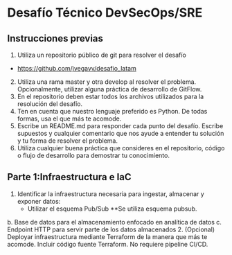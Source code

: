 Desafío Técnico DevSecOps/SRE
===============

Instrucciones previas
---------------	
1. Utiliza un repositorio público de git para resolver el desafío
- https://github.com/jvegavv/desafio_latam
2. Utiliza una rama master y otra develop al resolver el problema. Opcionalmente,
utilizar alguna práctica de desarrollo de GitFlow.
3. En el repositorio deben estar todos los archivos utilizados para la resolución del
desafío.
4. Ten en cuenta que nuestro lenguaje preferido es Python. De todas formas, usa el
que más te acomode.
5. Escribe un README.md para responder cada punto del desafío. Escribe supuestos
y cualquier comentario que nos ayude a entender tu solución y tu forma de resolver
el problema.
6. Utiliza cualquier buena práctica que consideres en el repositorio, código o flujo de
desarrollo para demostrar tu conocimiento.




Parte 1:Infraestructura e IaC
---------------	

1. Identificar la infraestructura necesaria para ingestar, almacenar y exponer datos:
    - Utilizar el esquema Pub/Sub **Se utiliza esquema pubsub.

b. Base de datos para el almacenamiento enfocado en analítica de datos
c. Endpoint HTTP para servir parte de los datos almacenados
2. (Opcional) Deployar infraestructura mediante Terraform de la manera que más te
acomode. Incluir código fuente Terraform. No requiere pipeline CI/CD.
